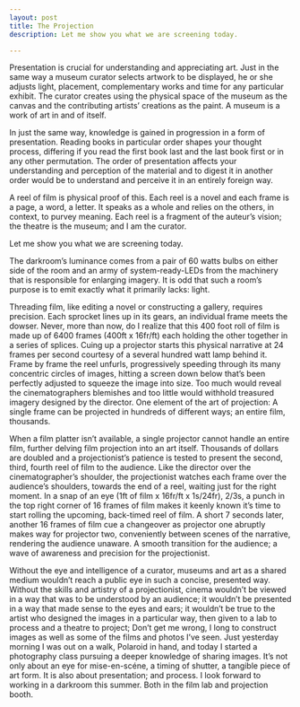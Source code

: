 ```yaml
---
layout: post
title: The Projection
description: Let me show you what we are screening today.

---  
```


Presentation is crucial for understanding and appreciating art. Just in the same way a museum curator selects artwork to be displayed, he or she adjusts light, placement, complementary works and time for any particular exhibit. The curator creates using the physical space of the museum as the canvas and the contributing artists’ creations as the paint. A museum is a work of art in and of itself.

In just the same way, knowledge is gained in progression in a form of presentation. Reading books in particular order shapes your thought process, differing if you read the first book last and the last book first or in any other permutation. The order of presentation affects your understanding and perception of the material and to digest it in another order would be to understand and perceive it in an entirely foreign way.

A reel of film is physical proof of this. Each reel is a novel and each frame is a page, a word, a letter. It speaks as a whole and relies on the others, in context, to purvey meaning. Each reel is a fragment of the auteur’s vision; the theatre is the museum; and I am the curator.

Let me show you what we are screening today.

The darkroom’s luminance comes from a pair of 60 watts bulbs on either side of the room and an army of system-ready-LEDs from the machinery that is responsible for enlarging imagery. It is odd that such a room’s purpose is to emit exactly what it primarily lacks: light.

Threading film, like editing a novel or constructing a gallery, requires precision. Each sprocket lines up in its gears, an individual frame meets the dowser. Never, more than now, do I realize that this 400 foot roll of film is made up of 6400 frames (400ft x 16fr/ft) each holding the other together in a series of splices. Cuing up a projector starts this physical narrative at 24 frames per second courtesy of a several hundred watt lamp behind it. Frame by frame the reel unfurls, progressively speeding through its many concentric circles of images, hitting a screen down below that’s been perfectly adjusted to squeeze the image into size. Too much would reveal the cinematographers blemishes and too little would withhold treasured imagery designed by the director. One element of the art of projection: A single frame can be projected in hundreds of different ways; an entire film, thousands.

When a film platter isn’t available, a single projector cannot handle an entire film, further delving film projection into an art itself. Thousands of dollars are doubled and a projectionist’s patience is tested to present the second, third, fourth reel of film to the audience. Like the director over the cinematographer’s shoulder, the projectionist watches each frame over the audience’s shoulders, towards the end of a reel, waiting just for the right moment. In a snap of an eye (1ft of film x 16fr/ft x 1s/24fr), 2/3s, a punch in the top right corner of 16 frames of film makes it keenly known it’s time to start rolling the upcoming, back-timed reel of film. A short 7 seconds later, another 16 frames of film cue a changeover as projector one abruptly makes way for projector two, conveniently between scenes of the narrative, rendering the audience unaware. A smooth transition for the audience; a wave of awareness and precision for the projectionist.

Without the eye and intelligence of a curator, museums and art as a shared medium wouldn’t reach a public eye in such a concise, presented way. Without the skills and artistry of a projectionist, cinema wouldn’t be viewed in a way that was to be understood by an audience; it wouldn’t be presented in a way that made sense to the eyes and ears; it wouldn’t be true to the artist who designed the images in a particular way, then given to a lab to process and a theatre to project; Don’t get me wrong, I long to construct images as well as some of the films and photos I’ve seen. Just yesterday morning I was out on a walk, Polaroid in hand, and today I started a photography class pursuing a deeper knowledge of sharing images. It’s not only about an eye for mise-en-scéne, a timing of shutter, a tangible piece of art form. It is also about presentation; and process. I look forward to working in a darkroom this summer. Both in the film lab and projection booth.
